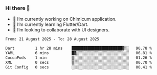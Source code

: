 ### Hi there 👋

<!--
**devcat37/devcat37** is a ✨ _special_ ✨ repository because its `README.md` (this file) appears on your GitHub profile.-->


- 🔭 I’m currently working on Chimicum application.
- 🌱 I’m currently learning Flutter/Dart.
- 👯 I’m looking to collaborate with UI designers.
<!-- - 🤔 I’m looking for help with ... -->

<!--START_SECTION:waka-->

```txt
From: 21 August 2025 - To: 28 August 2025

Dart         1 hr 28 mins    ██████████████████████▓░░   90.78 %
YAML         6 mins          █▓░░░░░░░░░░░░░░░░░░░░░░░   06.81 %
CocoaPods    1 min           ▒░░░░░░░░░░░░░░░░░░░░░░░░   01.26 %
XML          0 secs          ▒░░░░░░░░░░░░░░░░░░░░░░░░   00.70 %
Git Config   0 secs          ░░░░░░░░░░░░░░░░░░░░░░░░░   00.41 %
```

<!--END_SECTION:waka-->
